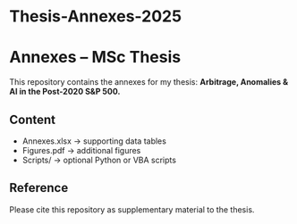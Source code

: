 # Thesis-Annexes-2025
# Annexes – MSc Thesis
This repository contains the annexes for my thesis:
**Arbitrage, Anomalies & AI in the Post-2020 S&P 500.**

## Content
- Annexes.xlsx → supporting data tables
- Figures.pdf → additional figures
- Scripts/ → optional Python or VBA scripts

## Reference
Please cite this repository as supplementary material to the thesis.
